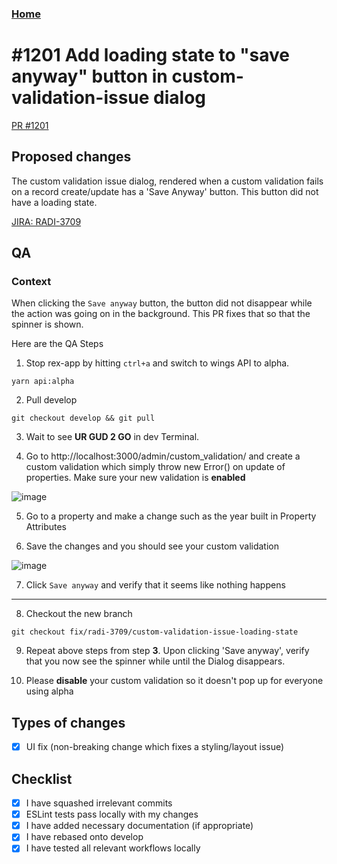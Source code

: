 
### [Home](../README.md)

# #1201 Add loading state to "save anyway" button in custom-validation-issue dialog

[PR #1201](https://github.com/rexlabsio/rex-app/pull/1201)

## Proposed changes
The custom validation issue dialog, rendered when a custom validation fails on a record create/update has a 'Save Anyway' button. This button did not have a loading state.

[JIRA: RADI-3709](https://rexsoftware.atlassian.net/browse/RADI-3709)

## QA

### Context

When clicking the `Save anyway` button, the button did not disappear 
while the action was going on in the background. This PR fixes that so that 
the spinner is shown. 

Here are the QA Steps

1. Stop rex-app by hitting `ctrl+a` and switch to wings API to alpha.
```
yarn api:alpha
```

2. Pull develop
```
git checkout develop && git pull
```

3. Wait to see __UR GUD 2 GO__ in dev Terminal.

4. Go to http://localhost:3000/admin/custom_validation/ and create a custom validation which simply
throw new Error() on update of properties. Make sure your new validation is __enabled__

![image](https://user-images.githubusercontent.com/370513/60068410-f6300c80-9751-11e9-8858-0f86e8064791.png)

5. Go to a property and make a change such as the year built in Property Attributes

6. Save the changes and you should see your custom validation

![image](https://user-images.githubusercontent.com/370513/60068434-0c3dcd00-9752-11e9-9dd7-a32369b7436d.png)

7. Click `Save anyway` and verify that it seems like nothing happens

***

8. Checkout the new branch
```
git checkout fix/radi-3709/custom-validation-issue-loading-state
```

9. Repeat above steps from step __3__. Upon clicking 'Save anyway', verify that you now see the spinner while until the Dialog disappears.

10. Please __disable__ your custom validation so it doesn't pop up for everyone using alpha

## Types of changes
- [x] UI fix (non-breaking change which fixes a styling/layout issue)

## Checklist
- [x] I have squashed irrelevant commits
- [x] ESLint tests pass locally with my changes
- [x] I have added necessary documentation (if appropriate)
- [x] I have rebased onto develop
- [x] I have tested all relevant workflows locally